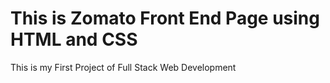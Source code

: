 # This is Zomato Front End Page using HTML and CSS
This is my First Project of Full Stack Web Development
